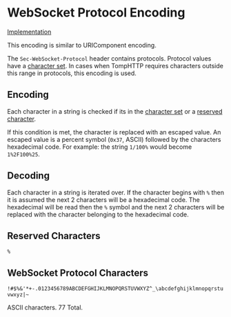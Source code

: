# WebSocket Protocol Encoding

[Implementation](https://github.com/tomphttp/specifications/blob/master/encodeProtocol.js)

This encoding is similar to URIComponent encoding.

The `Sec-WebSocket-Protocol` header contains protocols. Protocol values have a [character set](#websocket-protocol-characters). In cases when TompHTTP requires characters outside this range in protocols, this encoding is used.

## Encoding

Each character in a string is checked if its in the [character set](#websocket-protocol-characters) or a [reserved character](#reserved-characters).

If this condition is met, the character is replaced with an escaped value. An escaped value is a percent symbol (`0x37`, ASCII) followed by the characters hexadecimal code. For example: the string `1/100%` would become `1%2F100%25`.

## Decoding

Each character in a string is iterated over. If the character begins with `%` then it is assumed the next 2 characters will be a hexadecimal code. The hexadecimal will be read then the `%` symbol and the next 2 characters will be replaced with the character belonging to the hexadecimal code.

## Reserved Characters

`%`

## WebSocket Protocol Characters

`!#$%&'*+-.0123456789ABCDEFGHIJKLMNOPQRSTUVWXYZ^_\abcdefghijklmnopqrstuvwxyz|~`

ASCII characters. 77 Total.

